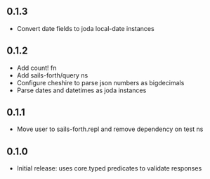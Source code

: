 ## 0.1.3

* Convert date fields to joda local-date instances

## 0.1.2

* Add count! fn
* Add sails-forth/query ns
* Configure cheshire to parse json numbers as bigdecimals
* Parse dates and datetimes as joda instances

## 0.1.1

* Move user to sails-forth.repl and remove dependency on test ns

## 0.1.0

* Initial release: uses core.typed predicates to validate responses
